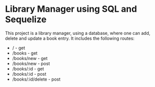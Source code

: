 # Library Manager using SQL and Sequelize

This project is a library manager, using a database, where one can add, delete and update a book entry. It includes the following routes:
- / - get
- /books - get
- /books/new - get
- /books/new - post
- /books/:id - get
- /books/:id - post
- /books/:id/delete - post